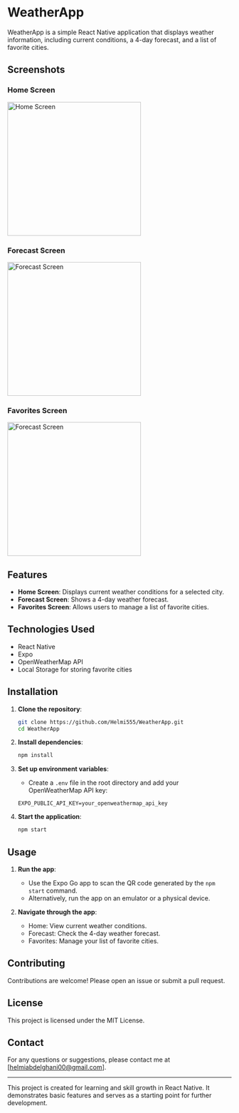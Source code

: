 # WeatherApp

WeatherApp is a simple React Native application that displays weather information, including current conditions, a 4-day forecast, and a list of favorite cities.

## Screenshots

### Home Screen
<img src="https://github.com/user-attachments/assets/4526645a-4c87-4f4d-82a4-1476c748f919" alt="Home Screen" width="300"/>

### Forecast Screen
<img src="https://github.com/user-attachments/assets/b7e06316-50b9-431d-b1bd-3272709f115d" alt="Forecast Screen" width="300"/>

### Favorites Screen
<img src="https://github.com/user-attachments/assets/2428c421-deab-42ca-bdad-4b2972f98f4b" alt="Forecast Screen" width="300"/>


## Features

- **Home Screen**: Displays current weather conditions for a selected city.
- **Forecast Screen**: Shows a 4-day weather forecast.
- **Favorites Screen**: Allows users to manage a list of favorite cities.

## Technologies Used

- React Native
- Expo
- OpenWeatherMap API
- Local Storage for storing favorite cities

## Installation

1. **Clone the repository**:
    ```bash
    git clone https://github.com/Helmi555/WeatherApp.git
    cd WeatherApp
    ```

2. **Install dependencies**:
    ```bash
    npm install
    ```

3. **Set up environment variables**:
    - Create a `.env` file in the root directory and add your OpenWeatherMap API key:
    ```env
    EXPO_PUBLIC_API_KEY=your_openweathermap_api_key
    ```

4. **Start the application**:
    ```bash
    npm start
    ```

## Usage

1. **Run the app**:
    - Use the Expo Go app to scan the QR code generated by the `npm start` command.
    - Alternatively, run the app on an emulator or a physical device.

2. **Navigate through the app**:
    - Home: View current weather conditions.
    - Forecast: Check the 4-day weather forecast.
    - Favorites: Manage your list of favorite cities.

## Contributing

Contributions are welcome! Please open an issue or submit a pull request.

## License

This project is licensed under the MIT License.

## Contact

For any questions or suggestions, please contact me at [helmiabdelghani00@gmail.com].

---

This project is created for learning and skill growth in React Native. It demonstrates basic features and serves as a starting point for further development.
